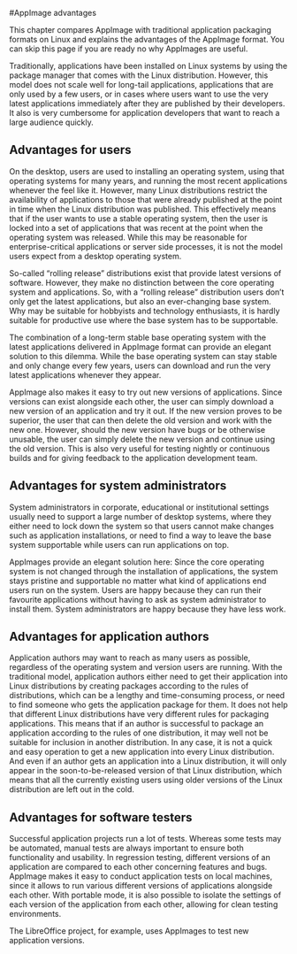 #AppImage advantages

This chapter compares AppImage with traditional application packaging formats on Linux and explains the advantages of the AppImage format. You can skip this page if you are ready no why AppImages are useful. 

Traditionally, applications have been installed on Linux systems by using the package manager that comes with the Linux distribution. However, this model does not scale well for long-tail applications, applications that are only used by a few users, or in cases where users want to use the very latest applications immediately after they are published by their developers. It also is very cumbersome for application developers that want to reach a large audience quickly. 

## Advantages for users

On the desktop, users are used to installing an operating system, using that operating systems for many years, and running the most recent applications whenever the feel like it. However, many Linux distributions restrict the availability of applications to those that were already published at the point in time when the Linux distribution was published. This effectively means that if the user wants to use a stable operating system, then the user is locked into a set of applications that was recent at the point when the operating system was released. While this may be reasonable for enterprise-critical applications or server side processes, it is not the model users expect from a desktop operating system.

So-called “rolling release” distributions exist that provide latest versions of software. However, they make no distinction between the core operating system and applications. So, with a “rolling release” distribution users don’t only get the latest applications, but also an ever-changing base system. Why may be suitable for hobbyists and technology enthusiasts, it is hardly suitable for productive use where the base system has to be supportable.

The combination of a long-term stable base operating system with the latest applications delivered in AppImage format can provide an elegant solution to this dilemma. While the base operating system can stay stable and only change every few years, users can download and run the very latest applications whenever they appear. 

AppImage also makes it easy to try out new versions of applications. Since versions can exist alongside each other, the user can simply download a new version of an application and try it out. If the new version proves to be superior, the user that can then delete the old version and work with the new one. However, should the new version have bugs or be otherwise unusable, the user can simply delete the new version and continue using the old version. This is also very useful for testing nightly or continuous builds and for giving feedback to the application development team. 

## Advantages for system administrators

System administrators in corporate, educational or institutional settings usually need to support a large number of desktop systems, where they either need to lock down the system so that users cannot make changes such as application installations, or need to find a way to leave the base system supportable while users can run applications on top. 

AppImages provide an elegant solution here: Since the core operating system is not changed through the installation of applications, the system stays pristine and supportable no matter what kind of applications end users run on the system. Users are happy because they can run their favourite applications without having to ask as system administrator to install them. System administrators are happy because they have less work.

## Advantages for application authors

Application authors may want to reach as many users as possible, regardless of the operating system and version users are running.  With the traditional model, application authors either need to get their application into Linux distributions by creating packages according to the rules of distributions, which can be a lengthy and time-consuming process, or need to find someone who gets the application package for them. It does not help that different Linux distributions have very different rules for packaging applications. This means that if an author is successful to package an application according to the rules of one distribution, it may well not be suitable for inclusion in another distribution. In any case, it is not a quick and easy operation to get a new application into every Linux distribution. And even if an author gets an application into a Linux distribution, it will only appear in the soon-to-be-released version of that Linux distribution, which means that all the currently existing users using older versions of the Linux distribution are left out in the cold. 

## Advantages for software testers

Successful application projects run a lot of tests. Whereas some tests may be automated, manual tests are always important to ensure both functionality and usability. In regression testing, different versions of an application are compared to each other concerning features and bugs. AppImage makes it easy to conduct application tests on local machines, since it allows to run various different versions of applications alongside each other. With portable mode, it is also possible to isolate the settings of each version of the application from each other, allowing for clean testing environments.

The LibreOffice project, for example, uses AppImages to test new application versions. 
